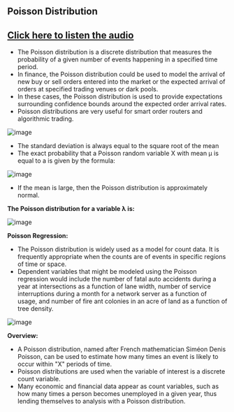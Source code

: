 ## Poisson Distribution 
## [Click here to listen the audio](https://drive.google.com/file/d/1hbr8yvx4O6dL1IEbU58LjyJVhJhFn6MG/view?usp=sharing)

- The Poisson distribution is a discrete distribution that measures the probability of a given number of events happening in a specified time period. 
- In finance, the Poisson distribution could be used to model the arrival of new buy or sell orders entered into the market or the expected arrival of orders at specified trading venues or dark pools. 
- In these cases, the Poisson distribution is used to provide expectations surrounding confidence bounds around the expected order arrival rates. 
- Poisson distributions are very useful for smart order routers and algorithmic trading.

![image](https://user-images.githubusercontent.com/79050917/143804070-7d355dd6-ccfd-48dc-9352-08997c978084.png)

- The standard deviation is always equal to the square root of the mean
- The exact probability that a Poisson random variable X with mean μ is equal to a is given by the formula:

![image](https://user-images.githubusercontent.com/79050917/143803711-d8f3c453-e451-4f1c-8541-cda8caf65741.png)

- If the mean is large, then the Poisson distribution is approximately normal.

**The Poisson distribution for a variable λ is:**

![image](https://user-images.githubusercontent.com/79050917/143803781-cdb1149b-ea8e-4925-8c6a-0e3fc2204845.png)

**Poisson Regression:**
- The Poisson distribution is widely used as a model for count data. It is frequently appropriate when the counts are of events in specific regions of time or space. 
- Dependent variables that might be modeled using the Poisson regression would include the number of fatal auto accidents during a year at intersections as a function of lane width, number of service interruptions during a month for a network server as a function of usage, and number of fire ant colonies in an acre of land as a function of tree density.

![image](https://user-images.githubusercontent.com/79050917/143804042-6f16b7a2-dbbe-42cb-b9d1-7d657ed2adeb.png)

**Overview:**
- A Poisson distribution, named after French mathematician Siméon Denis Poisson, can be used to estimate how many times an event is likely to occur within "X" periods of time.
- Poisson distributions are used when the variable of interest is a discrete count variable.
- Many economic and financial data appear as count variables, such as how many times a person becomes unemployed in a given year, thus lending themselves to analysis with a Poisson distribution.
